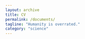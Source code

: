 ```yaml
---
layout: archive
title: CV
permalink: /documents/
tagline: "Humanity is overrated."
category: "science"
---
```

